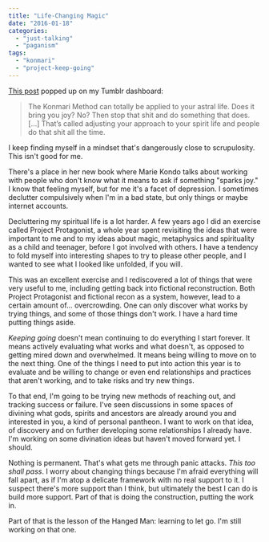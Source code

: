 ```yaml
---
title: "Life-Changing Magic"
date: "2016-01-18"
categories: 
  - "just-talking"
  - "paganism"
tags: 
  - "konmari"
  - "project-keep-going"
---
```


[This post](http://da-at-ass.tumblr.com/post/137440407848/the-konmari-method-can-totally-be-applied-to-your) popped up on my Tumblr dashboard:

> The Konmari Method can totally be applied to your astral life. Does it bring you joy? No? Then stop that shit and do something that does. \[...\] That’s called adjusting your approach to your spirit life and people do that shit all the time.

I keep finding myself in a mindset that's dangerously close to scrupulosity. This isn't good for me.

There's a place in her new book where Marie Kondo talks about working with people who don't know what it means to ask if something "sparks joy." I know that feeling myself, but for me it's a facet of depression. I sometimes declutter compulsively when I'm in a bad state, but only things or maybe internet accounts.

Decluttering my spiritual life is a lot harder. A few years ago I did an exercise called Project Protagonist, a whole year spent revisiting the ideas that were important to me and to my ideas about magic, metaphysics and spirituality as a child and teenager, before I got involved with others. I have a tendency to fold myself into interesting shapes to try to please other people, and I wanted to see what I looked like unfolded, if you will.

This was an excellent exercise and I rediscovered a lot of things that were very useful to me, including getting back into fictional reconstruction. Both Project Protagonist and fictional recon as a system, however, lead to a certain amount of... overcrowding. One can only discover what works by trying things, and some of those things don't work. I have a hard time putting things aside.

_Keeping going_ doesn't mean continuing to do everything I start forever. It means actively evaluating what works and what doesn't, as opposed to getting mired down and overwhelmed. It means being willing to move on to the next thing. One of the things I need to put into action this year is to evaluate and be willing to change or even end relationships and practices that aren't working, and to take risks and try new things.

To that end, I'm going to be trying new methods of reaching out, and tracking success or failure. I've seen discussions in some spaces of divining what gods, spirits and ancestors are already around you and interested in you, a kind of personal pantheon. I want to work on that idea, of discovery and on further developing some relationships I already have. I'm working on some divination ideas but haven't moved forward yet. I should.

Nothing is permanent. That's what gets me through panic attacks. _This too shall pass_. I worry about changing things because I'm afraid everything will fall apart, as if I'm atop a delicate framework with no real support to it. I suspect there's more support than I think, but ultimately the best I can do is build more support. Part of that is doing the construction, putting the work in.

Part of that is the lesson of the Hanged Man: learning to let go. I'm still working on that one.
